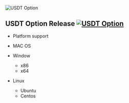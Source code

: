 ![USDT Option](https://user-images.githubusercontent.com/5779148/71112447-75386600-2206-11ea-993f-2de6e6fbb1d8.png)

## USDT Option Release [![USDT Option](https://img.shields.io/badge/USDT-Option-green.svg)](https://github.com/Him-Talk/usdtoption)

- Platform support

- MAC OS
- Window
  - x86
  - x64
- Linux
  - Ubuntu
  - Centos
  
